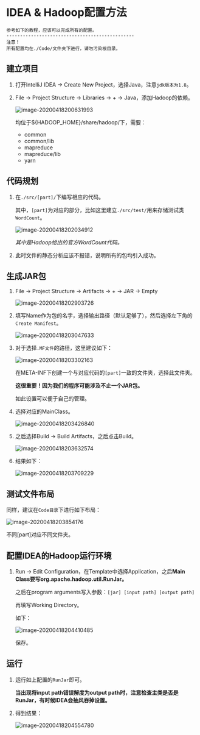 # IDEA & Hadoop配置方法

```wiki
参考如下的教程，应该可以完成所有的配置。
-----------------------------------------------
注意！
所有配置均在./Code/文件夹下进行，请勿污染根目录。
```



## 建立项目

1. 打开IntelliJ IDEA -> Create New Project，选择Java，注意`jdk版本为1.8`。

2. File -> Project Structure -> Libraries -> + -> Java，添加Hadoop的依赖。

   ![image-20200418200631993](./img/image-20200418200631993.png)

   均位于${HADOOP_HOME}/share/hadoop/下，需要：

   - common
   - common/lib
   - mapreduce
   - mapreduce/lib
   - yarn



## 代码规划

1. 在`./src/[part]/`下编写相应的代码。

   其中，`[part]`为对应的部分，比如这里建立`./src/test/`用来存储测试类`WordCount`。

   ![image-20200418202034912](./img/image-20200418202034912.png)

   *其中是Hadoop给出的官方WordCount代码。*

2. 此时文件的静态分析应该不报错，说明所有的包均引入成功。



## 生成JAR包

1. File -> Project Structure -> Artifacts -> + -> JAR -> Empty

   ![image-20200418202903726](img/image-20200418202903726.png)

2. 填写Name作为包的名字，选择输出路径（默认足够了），然后选择左下角的`Create Manifest`。

   ![image-20200418203047633](img/image-20200418203047633.png)

3. 对于选择`.MF文件`的路径，这里建议如下：

   ![image-20200418203302163](img/image-20200418203302163.png)

   在META-INF下创建一个与对应代码的`[part]`一致的文件夹，选择此文件夹。

   **这很重要！因为我们的程序可能涉及不止一个JAR包。**

   如此设置可以便于自己的管理。

4. 选择对应的MainClass。

   ![image-20200418203426840](img/image-20200418203426840.png)

5. 之后选择Build -> Build Artifacts，之后点击Build。

   ![image-20200418203632574](img/image-20200418203632574.png)

6. 结果如下：

   ![image-20200418203709229](img/image-20200418203709229.png)



## 测试文件布局

同样，建议在`Code目录`下进行如下布局：

![image-20200418203854176](img/image-20200418203854176.png)

不同[part]对应不同文件夹。



## 配置IDEA的Hadoop运行环境

1. Run -> Edit Configuration，在Template中选择Application，之后**Main Class要写org.apache.hadoop.util.RunJar。**

   之后在program arguments写入参数：`[jar] [input path] [output path]`

   再填写Working Directory。

   如下：

   ![image-20200418204410485](img/image-20200418204410485.png)

   保存。



## 运行

1. 运行如上配置的`RunJar`即可。

   **当出现将input path错误解度为output path时，注意检查主类是否是RunJar，有时候IDEA会抽风吞掉设置。**

2. 得到结果：

   ![image-20200418204554780](img/image-20200418204554780.png)